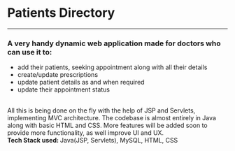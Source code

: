 <h1>Patients Directory</h1>
<hr>
<h3>A very handy dynamic web application made for doctors who can use it to:</h3>
<ul>
  <li>add their patients, seeking appointment along with all their details</li>
  <li>create/update prescriptions</li>
  <li>update patient details as and when required</li>
  <li>update their appointment status</li> 
 </ul>
 <br>
 All this is being done on the fly with the help of JSP and Servlets, implementing MVC architecture. The codebase is almost entirely in Java along with basic HTML and CSS. More features will be added soon to provide more functionality, as well improve UI and UX.
<br>
<b>Tech Stack used: </b>Java(JSP, Servlets), MySQL, HTML, CSS
